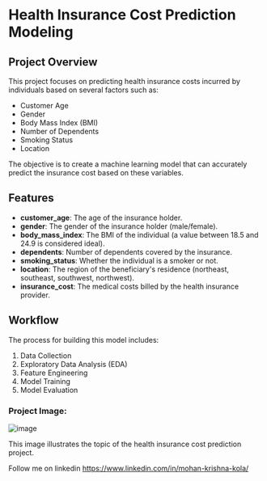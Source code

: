
# Health Insurance Cost Prediction Modeling

## Project Overview
This project focuses on predicting health insurance costs incurred by individuals based on several factors such as:
- Customer Age
- Gender
- Body Mass Index (BMI)
- Number of Dependents
- Smoking Status
- Location

The objective is to create a machine learning model that can accurately predict the insurance cost based on these variables.

## Features
- **customer_age**: The age of the insurance holder.
- **gender**: The gender of the insurance holder (male/female).
- **body_mass_index**: The BMI of the individual (a value between 18.5 and 24.9 is considered ideal).
- **dependents**: Number of dependents covered by the insurance.
- **smoking_status**: Whether the individual is a smoker or not.
- **location**: The region of the beneficiary's residence (northeast, southeast, southwest, northwest).
- **insurance_cost**: The medical costs billed by the health insurance provider.

## Workflow
The process for building this model includes:
1. Data Collection
2. Exploratory Data Analysis (EDA)
3. Feature Engineering
4. Model Training
5. Model Evaluation

### Project Image:
![image](https://github.com/user-attachments/assets/5b141d05-427f-449f-b536-82d8439b2df9)


This image illustrates the topic of the health insurance cost prediction project.

Follow me on linkedin https://www.linkedin.com/in/mohan-krishna-kola/

